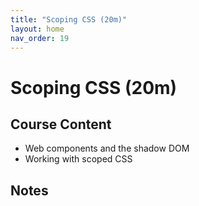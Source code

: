```yaml
---
title: "Scoping CSS (20m)"
layout: home
nav_order: 19
---
```


# Scoping CSS (20m)

## Course Content

- Web components and the shadow DOM
- Working with scoped CSS

## Notes
